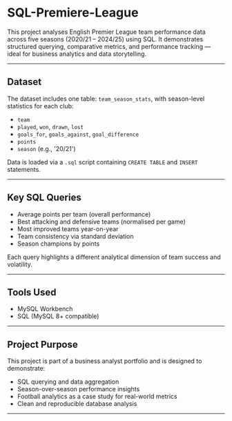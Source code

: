 # SQL-Premiere-League

This project analyses English Premier League team performance data across five seasons (2020/21 – 2024/25) using SQL. It demonstrates structured querying, comparative metrics, and performance tracking — ideal for business analytics and data storytelling.

---

## Dataset

The dataset includes one table: `team_season_stats`, with season-level statistics for each club:
- `team`
- `played`, `won`, `drawn`, `lost`
- `goals_for`, `goals_against`, `goal_difference`
- `points`
- `season` (e.g., '20/21')

Data is loaded via a `.sql` script containing `CREATE TABLE` and `INSERT` statements.

---

## Key SQL Queries

- Average points per team (overall performance)
- Best attacking and defensive teams (normalised per game)
- Most improved teams year-on-year
- Team consistency via standard deviation
- Season champions by points

Each query highlights a different analytical dimension of team success and volatility.

---

## Tools Used

- MySQL Workbench
- SQL (MySQL 8+ compatible)

---

## Project Purpose

This project is part of a business analyst portfolio and is designed to demonstrate:

- SQL querying and data aggregation
- Season-over-season performance insights
- Football analytics as a case study for real-world metrics
- Clean and reproducible database analysis

---
